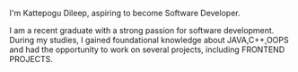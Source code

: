 I'm Kattepogu Dileep, aspiring to become Software Developer.

I am a recent graduate with a strong passion for software development. During my studies, I gained foundational knowledge about JAVA,C++,OOPS and had the opportunity to work on several projects, including FRONTEND PROJECTS.
